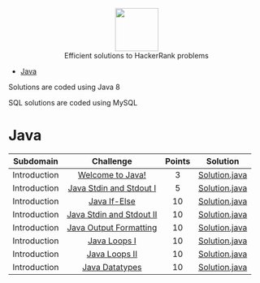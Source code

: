 <p align="center">
    <a href="https://www.hackerrank.com/RodneyShag">
        <img height=85 src="https://d3keuzeb2crhkn.cloudfront.net/hackerrank/assets/styleguide/logo_wordmark-f5c5eb61ab0a154c3ed9eda24d0b9e31.svg">
    </a>
    <br>Efficient solutions to HackerRank problems
</p>

* [Java](#java)

Solutions are coded using Java 8

SQL solutions are coded using MySQL

# Java

|          Subdomain          |                                                         Challenge                                                        | Points |                                                                                         Solution                                                                                        |
|:---------------------------:|:------------------------------------------------------------------------------------------------------------------------:|:------:|:---------------------------------------------------------------------------------------------------------------------------------------------------------------------------------------:|
|         Introduction        | [Welcome to Java!](https://www.hackerrank.com/challenges/welcome-to-java)                                                |    3   | [Solution.java](https://github.com/mohitrajvardhan17/HackerRank/blob/master/Java/Introduction/1.%20Welcome%20to%20Java!/Solution.java)                                                  |
|         Introduction        | [Java Stdin and Stdout I](https://www.hackerrank.com/challenges/java-stdin-and-stdout-1)                                 |    5   | [Solution.java](https://github.com/mohitrajvardhan17/HackerRank/blob/master/Java/Introduction/2.%20Java%20Stdin%20and%20Stdout%20I/Solution.java)                                       |
|         Introduction        | [Java If-Else](https://www.hackerrank.com/challenges/java-if-else)                                                       |   10   | [Solution.java](https://github.com/mohitrajvardhan17/HackerRank/blob/master/Java/Introduction/3.%20Java%20If-Else/Solution.java)                                                        |
|         Introduction        | [Java Stdin and Stdout II](https://www.hackerrank.com/challenges/java-stdin-stdout)                                      |   10   | [Solution.java](https://github.com/mohitrajvardhan17/HackerRank/blob/master/Java/Introduction/4.%20Java%20Stdin%20and%20Stdout%20II/Solution.java)                                      |
|         Introduction        | [Java Output Formatting](https://www.hackerrank.com/challenges/java-output-formatting)                                   |   10   | [Solution.java]()                                            |
|         Introduction        | [Java Loops I](https://www.hackerrank.com/challenges/java-loops-i)                                                       |   10   | [Solution.java](https://github.com/mohitrajvardhan17/HackerRank/blob/master/Java/Introduction/5.%20Java%20Loops%20I/Solution.java)                                                      |  
|         Introduction        | [Java Loops II](https://www.hackerrank.com/challenges/java-loops)                                                        |   10   | [Solution.java](https://github.com/mohitrajvardhan17/HackerRank/blob/master/Java/Introduction/6.%20Java%20Loops%20II/Solution.java)                                                     |
|         Introduction        | [Java Datatypes](https://www.hackerrank.com/challenges/java-datatypes)                                                   |   10   | [Solution.java](https://github.com/mohitrajvardhan17/HackerRank/tree/master/Java/Introduction/7.%20Java%20Datatypes/Solution.java)                                                      |
